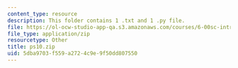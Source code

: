 ```yaml
---
content_type: resource
description: This folder contains 1 .txt and 1 .py file.
file: https://ol-ocw-studio-app-qa.s3.amazonaws.com/courses/6-00sc-introduction-to-computer-science-and-programming-spring-2011/5dba9703f559a2724c9e9f50dd807550_ps10.zip
file_type: application/zip
resourcetype: Other
title: ps10.zip
uid: 5dba9703-f559-a272-4c9e-9f50dd807550
---
```

